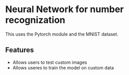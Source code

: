 # Neural Network for number recognization

This uses the Pytorch module and the MNIST dataset.

## Features

<ul>
  <li>Allows users to test custom images</li>
  <li>Allows useres to train the model on custom data</li>
</ul>
